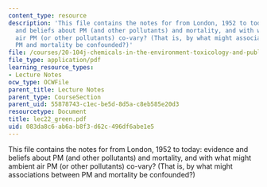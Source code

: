 ```yaml
---
content_type: resource
description: 'This file contains the notes for from London, 1952 to today: evidence
  and beliefs about PM (and other pollutants) and mortality, and with what might ambient
  air PM (or other pollutants) co-vary? (That is, by what might associations between
  PM and mortality be confounded?)'
file: /courses/20-104j-chemicals-in-the-environment-toxicology-and-public-health-be-104j-spring-2005/083da8c6ab6ab8f3d62c496df6abe1e5_lec22_green.pdf
file_type: application/pdf
learning_resource_types:
- Lecture Notes
ocw_type: OCWFile
parent_title: Lecture Notes
parent_type: CourseSection
parent_uid: 55878743-c1ec-be5d-8d5a-c8eb585e20d3
resourcetype: Document
title: lec22_green.pdf
uid: 083da8c6-ab6a-b8f3-d62c-496df6abe1e5
---
```

This file contains the notes for from London, 1952 to today: evidence and beliefs about PM (and other pollutants) and mortality, and with what might ambient air PM (or other pollutants) co-vary? (That is, by what might associations between PM and mortality be confounded?)

